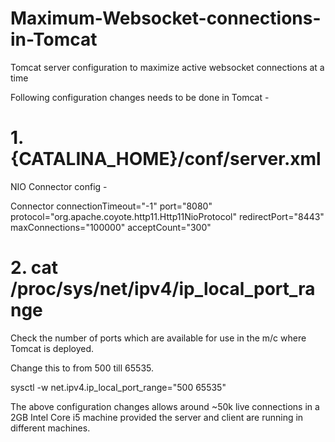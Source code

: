 # Maximum-Websocket-connections-in-Tomcat
Tomcat server configuration to maximize active websocket connections at a time

Following configuration changes needs to be done in Tomcat -

# 1. {CATALINA_HOME}/conf/server.xml

  NIO Connector config -
  
  Connector connectionTimeout="-1" port="8080" protocol="org.apache.coyote.http11.Http11NioProtocol" redirectPort="8443"
maxConnections="100000" acceptCount="300"


# 2.  cat /proc/sys/net/ipv4/ip_local_port_range

Check the number of ports which are available for use in the m/c where Tomcat is deployed.

Change this to from 500 till 65535.

sysctl -w net.ipv4.ip_local_port_range="500   65535"

The above configuration changes allows around ~50k live connections in a 2GB Intel Core i5 machine provided the server and client are running in different machines.
